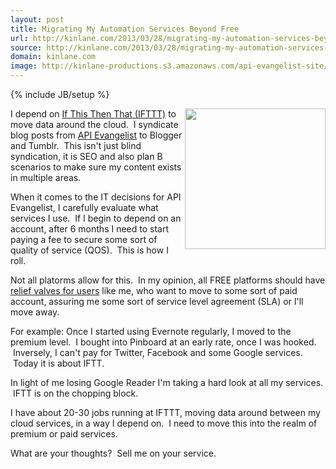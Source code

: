 ```yaml
---
layout: post
title: Migrating My Automation Services Beyond Free
url: http://kinlane.com/2013/03/28/migrating-my-automation-services-beyond-free/
source: http://kinlane.com/2013/03/28/migrating-my-automation-services-beyond-free/
domain: kinlane.com
image: http://kinlane-productions.s3.amazonaws.com/api-evangelist-site/blog/IFTTT-logo.jpeg
---
```

{% include JB/setup %}<p>
     <a href="https://ifttt.com/"><img src="https://s3.amazonaws.com/kinlane-productions/api-evangelist/ifthisthenthat/IFTTT-logo.jpeg" alt="" width="225" align="right" /></a>
</p>
<p>
     I depend on <a href="https://ifttt.com/">If This Then That (IFTTT)</a> to move data around the cloud. &nbsp;I syndicate blog posts from <a href="http://apievangelist.com">API Evangelist</a> to Blogger and Tumblr. &nbsp;This isn't just blind syndication, it is SEO and also plan B scenarios to make sure my content exists in multiple areas.
</p>
<p>
     When it comes to the IT decisions for API Evangelist, I carefully evaluate what services I use. &nbsp;If I begin to depend on an account, after 6 months I need to start paying a fee to secure some sort of quality of service (QOS). &nbsp;This is how I roll.
</p>
<p>
     Not all platorms allow for this. &nbsp;In my opinion, all FREE platforms should have <a href="http://apievangelist.com/2012/05/31/provide-release-valves-for-api-rate-limits/">relief valves for users</a> like me, who want to move to some sort of paid account, assuring me some sort of service level agreement (SLA) or I'll move away.
</p>
<p>
     For example: Once I started using Evernote regularly, I moved to the premium level. &nbsp;I bought into Pinboard at an early rate, once I was hooked. &nbsp;Inversely, I can't pay for Twitter, Facebook and some Google services. &nbsp;Today it is about IFTT.
</p>
<p>
     In light of me losing Google Reader I'm taking a hard look at all my services. &nbsp;IFTT is on the chopping block.
</p>
<p>
     I have about 20-30 jobs running at IFTTT, moving data around between my cloud services, in a way I depend on. &nbsp;I need to move this into the realm of premium or paid services. &nbsp;
</p>
<p>
     What are your thoughts? &nbsp;Sell me on your service.
</p>